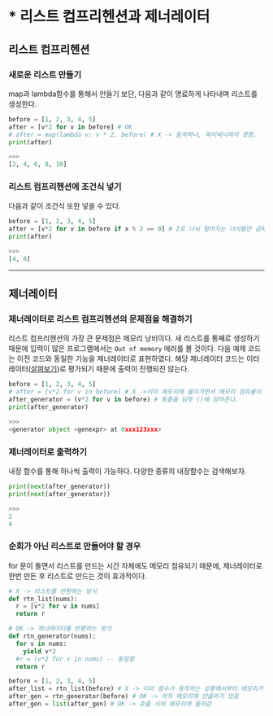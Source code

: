 # * 리스트 컴프리헨션과 제너레이터
## 리스트 컴프리헨션
### 새로운 리스트 만들기
map과 lambda함수를 통해서 만들기 보단, 다음과 같이 명료하게 나타내며 리스트를 생성한다.
```python
before = [1, 2, 3, 4, 5]
after = [v*2 for v in before] # OK
# after = map(lambda v: v * 2, before) # X -> 동작하나, 파이써닉하지 못함.
print(after)

>>>
[2, 4, 6, 8, 10]
```

### 리스트 컴프리헨션에 조건식 넣기
다음과 같이 조건식 또한 넣을 수 있다.
```python
before = [1, 2, 3, 4, 5]
after = [v*2 for v in before if x % 2 == 0] # 2로 나눠 떨어지는 녀석들만 곱해 담기.
print(after)

>>>
[4, 8]
```
---

## 제너레이터
### 제너레이터로 리스트 컴프리헨션의 문제점을 해결하기
리스트 컴프리헨션의 가장 큰 문제점은 메모리 낭비이다. 새 리스트를 통째로 생성하기 때문에 입력이 많은 프로그램에서는 `Out of memory` 에러를 볼 것이다. 다음 예제 코드는 이전 코드와 동일한 기능을 제너레이터로 표현하였다. 해당 제너레이터 코드는 이터레이터([살펴보기](/pythonic/feature-of-iterator))로 평가되기 때문에 출력이 진행되진 않는다.

```python
before = [1, 2, 3, 4, 5]
# after = [v*2 for v in before] # X ->이미 메모리에 올라가면서 메모리 점유율이 계속 커지고 있는 상황
after_generator = (v*2 for v in before) # 튜플을 담듯 ()에 담아준다.
print(after_generator)

>>>
<generator object <genexpr> at 0xxx123xxx>
```

### 제너레이터로 출력하기
내장 함수를 통해 하나씩 출력이 가능하다. 다양한 종류의 내장함수는 검색해보자.
```python
print(next(after_generator))
print(next(after_generator))

>>>
2
4
```

### 순회가 아닌 리스트로 만들어야 할 경우
for 문이 돌면서 리스트를 만드는 시간 자체에도 메모리 점유되기 때문에, 제너레이터로 한번 만든 후 리스트로 만드는 것이 효과적이다.
```python
# X -> 리스트를 반환하는 방식
def rtn_list(nums): 
  r = [v*2 for v in nums]
  return r

# OK -> 제너레이터를 반환하는 방식
def rtn_generator(nums):
  for v in nums:
    yield v*2
  #r = (v*2 for v in nums) -- 동일함
  return r

before = [1, 2, 3, 4, 5]
after_list = rtn_list(before) # X -> 이미 함수가 동작하는 상황에서부터 메모리가 점유되고 있었음
after_gen = rtn_generator(before) # OK -> 아직 메모리에 안올라기 있음
after_gen = list(after_gen) # OK -> 호출 시에 메모리에 올라감
```
